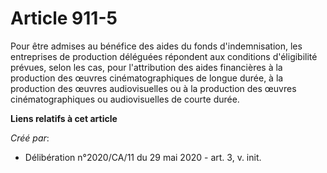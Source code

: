 # Article 911-5

Pour être admises au bénéfice des aides du fonds d'indemnisation, les entreprises de production déléguées répondent aux
conditions d'éligibilité prévues, selon les cas, pour l'attribution des aides financières à la production des œuvres
cinématographiques de longue durée, à la production des œuvres audiovisuelles ou à la production des œuvres
cinématographiques ou audiovisuelles de courte durée.

**Liens relatifs à cet article**

_Créé par_:

  - Délibération n°2020/CA/11 du 29 mai 2020 - art. 3, v. init.

